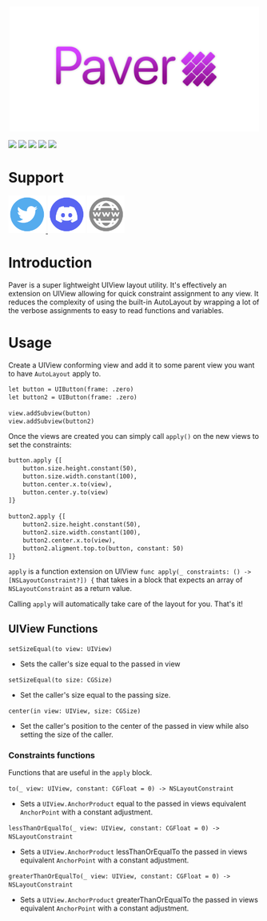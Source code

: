 <p align="center">
<img width="500" src="images/paver.png"> 
</p>

![](https://img.shields.io/github/v/tag/wvabrinskas/Paver?style=flat-square)
![](https://img.shields.io/github/license/wvabrinskas/Paver?style=flat-square)
![](https://img.shields.io/badge/swift-5.5-orange?style=flat-square)
![](https://img.shields.io/badge/iOS-13+-darkcyan?style=flat-square)
![](https://img.shields.io/badge/watchOS-6+-darkcyan?style=flat-square)

# Support 
[<img width="75" src="images/twitter.png"> ](https://twitter.com/wvabrinskas)
[<img width="75" src="images/discord.png">](https://discord.gg/p84DYph4PW)
[<img width="75" src="images/www.png">](https://williamvabrinskas.com)

# Introduction
Paver is a super lightweight UIView layout utility. It's effectively an extension on UIView allowing for quick constraint assignment to any view. It reduces the complexity of using the built-in AutoLayout by wrapping a lot of the verbose assignments to easy to read functions and variables.

# Usage

Create a UIView conforming view and add it to some parent view you want to have `AutoLayout` apply to. 
```
let button = UIButton(frame: .zero)
let button2 = UIButton(frame: .zero)

view.addSubview(button)
view.addSubview(button2)
```
Once the views are created you can simply call `apply()` on the new views to set the constraints: 

```
button.apply {[
    button.size.height.constant(50),
    button.size.width.constant(100),
    button.center.x.to(view),
    button.center.y.to(view)
]}

button2.apply {[
    button2.size.height.constant(50),
    button2.size.width.constant(100),
    button2.center.x.to(view),
    button2.aligment.top.to(button, constant: 50)
]}
```

`apply` is a function extension on UIView
`func apply(_ constraints: () -> [NSLayoutConstraint?]) {` that takes in a block that expects an array of `NSLayoutConstraint` as a return value. 

Calling `apply` will automatically take care of the layout for you. That's it! 

## UIView Functions
`setSizeEqual(to view: UIView)` 
- Sets the caller's size equal to the passed in view

`setSizeEqual(to size: CGSize)`
- Set the caller's size equal to the passing size. 

`center(in view: UIView, size: CGSize)`
- Set the caller's position to the center of the passed in view while also setting the size of the caller.

### Constraints functions
Functions that are useful in the `apply` block. 

`to(_ view: UIView, constant: CGFloat = 0) -> NSLayoutConstraint`
- Sets a `UIView.AnchorProduct` equal to the passed in views equivalent `AnchorPoint` with a constant adjustment.

`lessThanOrEqualTo(_ view: UIView, constant: CGFloat = 0) -> NSLayoutConstraint`
- Sets a `UIView.AnchorProduct` lessThanOrEqualTo the passed in views equivalent `AnchorPoint` with a constant adjustment.

`greaterThanOrEqualTo(_ view: UIView, constant: CGFloat = 0) -> NSLayoutConstraint`
- Sets a `UIView.AnchorProduct` greaterThanOrEqualTo the passed in views equivalent `AnchorPoint` with a constant adjustment.